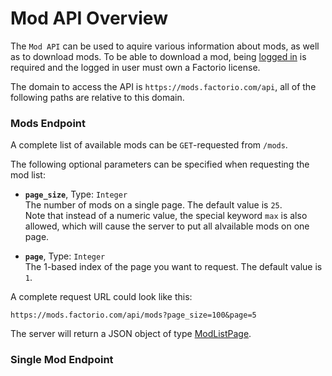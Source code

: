 # Mod API Overview

The `Mod API` can be used to aquire various information about mods, as well as to download mods.
To be able to download a mod, being [logged in](../auth-api/#login-endpoint) is required and the
logged in user must own a Factorio license.

The domain to access the API is `https://mods.factorio.com/api`, all of the following paths are
relative to this domain.

### Mods Endpoint

A complete list of available mods can be `GET`-requested from `/mods`.

The following optional parameters can be specified when requesting the mod list:

* **`page_size`**, Type: `Integer`  
The number of mods on a single page. The default value is `25`.  
Note that instead of a numeric value, the special keyword `max` is also allowed,
which will cause the server to put all alvailable mods on one page.

* **`page`**, Type: `Integer`  
The 1-based index of the page you want to request. The default value is `1`.

<!--
Is this still available? Getting no results when trying.

* **`namelist`**, Type: `String[]`  
A list of keywords to filter the results by.
-->

A complete request URL could look like this:  
```
https://mods.factorio.com/api/mods?page_size=100&page=5
```

The server will return a JSON object of type [ModListPage](modlistpage.md).

### Single Mod Endpoint